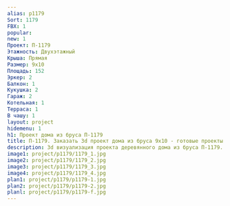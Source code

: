 ```yaml
---
alias: p1179
Sort: 1179
FBX: 1
popular: 
new: 1
Проект: П-1179
Этажность: Двухэтажный
Крыша: Прямая
Размер: 9х10
Площадь: 152
Эркер: 2
Балкон: 1
Кукушка: 2
Гараж: 2
Котельная: 1
Терраса: 1
В чашу: 1
layout: project
hidemenu: 1
h1: Проект дома из бруса П-1179
title: П-1179. Заказать 3d проект дома из бруса 9х10 - готовые проекты
description: 3d визуализация проекта деревянного дома из бруса П-1179. Площадь 152 м2, размер 9х10. Вы можете внести любые изменения в проект.
image1: project/p1179/1179_1.jpg
image2: project/p1179/1179_2.jpg
image3: project/p1179/1179_3.jpg
image4: project/p1179/1179_4.jpg
plan1: project/p1179/p1179-1.jpg
plan2: project/p1179/p1179-2.jpg
planl: project/p1179/p1179-f.jpg
---
```


